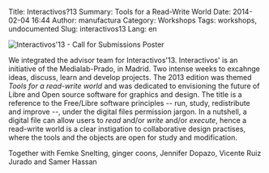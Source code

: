 Title: Interactivos?13
Summary: Tools for a Read-Write World
Date: 2014-02-04 16:44
Author: manufactura
Category: Workshops
Tags: workshops, undocumented
Slug: interactivos13
Lang: en

![Interactivos'13 - Call for Submissions Poster]({static}/media/workshops_interactivos13-cfs-poster.jpg "Interactivos'13 - Call for Submissions Poster")

We integrated the advisor team for Interactivos'13.
Interactivos' is an initiative of the Medialab-Prado, in Madrid. Two intense weeks to excahnge ideas, discuss, learn and develop projects.
The 2013 edition was themed *Tools for a read-write world* and was dedicated to envisioning the future of Libre and Open source software for graphics and design. The title is a reference to the Free/Libre software principles -- run, study, redistribute and improve --,  under the digital files permission jargon. In a nutshell, a digital file can allow users to *read* and/or *write* and/or *execute*, hence a read-write world is a clear instigation to collaborative design practises, where the tools and the objects are open for study and modification.

Together with Femke Snelting, ginger coons, Jennifer Dopazo, Vicente Ruiz Jurado and Samer Hassan
